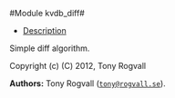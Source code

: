 

#Module kvdb_diff#
* [Description](#description)



Simple diff algorithm.



Copyright (c) (C) 2012, Tony Rogvall

__Authors:__ Tony Rogvall ([`tony@rogvall.se`](mailto:tony@rogvall.se)).